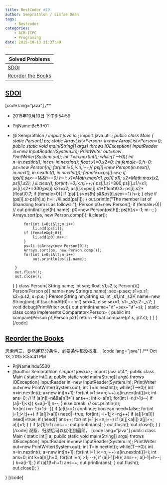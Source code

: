 ```yaml
---
title: BestCoder #59
author: Semprathlon / Simfae Dean
tags:
	- Bestcoder
categories:
	- ACM-ICPC
	- Programing
date: 2015-10-13 21:37:49
---
```

|Solved Problems|
|---|
|[SDOI](http://bestcoder.hdu.edu.cn/contests/contest_chineseproblem.php?cid=639&pid=1001)|
|[Reorder the Books](http://bestcoder.hdu.edu.cn/contests/contest_chineseproblem.php?cid=640&pid=1001)|

[SDOI](http://acm.hdu.edu.cn/showproblem.php?pid=5499)
----
[code lang="java"]
/**
 * 2015年10月10日 下午6:54:59
 * PrjName:Bc59-01
 * @ Semprathlon
 */
import java.io.*;
import java.util.*;
public class Main {
    static Person[] ps;
    static ArrayList&lt;Person&gt; li=new ArrayList&lt;Person&gt;();
    public static void main(String[] args) throws IOException{
        InputReader in=new InputReader(System.in);
        PrintWriter out=new PrintWriter(System.out);
        int T=in.nextInt();
        while(T--&gt;0){
            int n=in.nextInt();
            int m=in.nextInt();
            float x1=0,x2=0;
            int female=0,h=0;
            ps=new Person[n];
            for(int i=0;i&lt;n;i++){
                ps[i]=new Person(in.next(), in.next(), in.nextInt(), in.nextInt());
                female+=ps[i].sex;
                if (ps[i].sex==1&amp;&amp;h==0) h=i;
                x1=Math.max(x1, ps[i].s1);
                x2=Math.max(x2, ps[i].s2);
            }
            li.clear();
            for(int i=0;i&lt;n;i++){
                ps[i].s1*=300;ps[i].s1/=x1;
                ps[i].s2*=300;ps[i].s2/=x2;
                ps[i].s=ps[i].s1*(float)0.3+ps[i].s2*(float)0.7;
                if (female&gt;0){
                    if (ps[i].s&gt;ps[h].s&amp;&amp;ps[i].sex==1) h=i;
                }
                else
                    if (ps[i].s&gt;ps[h].s) h=i;
                //li.add(ps[i]);
            }
            out.println(&quot;The member list of Shandong team is as follows:&quot;);
            Person p0=new Person();
            if (female&gt;0){
//                out.println(li.get(h).name);
                p0=new Person(ps[h]);
                ps[h].s=-1;
                m--;
            }
            Arrays.sort(ps, new Person.comp());
            li.clear();
            
            for(int i=0;i&lt;m;i++)
                li.add(ps[i]);
            if (female&gt;0){
                li.add(p0);m++;
            }
            ps=li.toArray(new Person[0]);
            Arrays.sort(ps, new Person.comp());
            for(int i=0;i&lt;m;i++)
                out.println(ps[i].name);

        }
        out.flush();
        out.close();
    }
}
class Person{
    String name;
    int sex;
    float s1,s2,s;
    Person(){}
    Person(Person p){
        name=new String(p.name);
        sex=p.sex;
        s1=p.s1;
        s2=p.s2;
        s=p.s;
    }
    Person(String nm,String sx,int _s1,int _s2){
        name=new String(nm);
        if (sx.charAt(0)=='m') sex=0;
        else sex=1;
        s1=_s1;s2=_s2;
    }
    void debug(PrintWriter out){
        out.println(name+&quot;\t&quot;+sex+&quot;\t&quot;+s);
    }
    static class comp implements Comparator&lt;Person&gt; {
        public int compare(Person p1,Person p2){
            return -Float.compare(p1.s, p2.s);
        }
    }
}
[/code]

[Reorder the Books](http://acm.hdu.edu.cn/showproblem.php?pid=5500)
----
思索再三，竟然连充分条件、必要条件都没找准，
[code lang="java"]
/** Oct 13, 2015 8:55:41 PM
 * PrjName:hdu5500
 * @author Semprathlon
 */
import java.io.*;
import java.util.*;
public class Main {
    static int[] a;
    public static void main(String[] args) throws IOException{
        InputReader in=new InputReader(System.in);
        PrintWriter out=new PrintWriter(System.out);
        int T=in.nextInt();
        while(T--&gt;0){
            int n=in.nextInt();
            a=new int[n+1];
            for(int i=1;i&lt;=n;i++)
                a[in.nextInt()]=i;
            int ans=0;
//            if (a[n]!=n&amp;&amp;a[n]!=1) ans++;
            int k=a[n];
            for(int i=n;i&gt;1;i--)
                if (a[i-1]&lt;k){
                    k=a[i-1];n--;
                }
                else 
                    break;
//            out.println(n);    
            for(int i=n-1;i&gt;1;i--){
                if (a[i]==1)
                    continue;
                boolean need=false;
                for(int j=1;j&lt;i;j++)
                    if (a[j]&gt;a[i]) need|=true;
                for(int j=i+1;j&lt;=n;j++)
                    if (a[j]&lt;a[i]) need|=true;
                if (need){
                    ans++;
                    for(int j=1;j&lt;=n;j++)
                        if (a[j]&lt;a[i])
                            a[j]++;
                    a[i]=1;
                }
            }
            if (a[1]!=1) ans++;
            out.println(ans);
        }
        out.flush();
        out.close();
    }
}
[/code]
观察、归纳后可以优化到最简，
[code lang="java"]
public class Main {
    static int[] a;
    public static void main(String[] args) throws IOException{
        InputReader in=new InputReader(System.in);
        PrintWriter out=new PrintWriter(System.out);
        int T=in.nextInt();
        while(T--&gt;0){
            int n=in.nextInt();
            a=new int[n+1];
            for(int i=1;i&lt;=n;i++)
                a[in.nextInt()]=i;
            int ans=0;
            int k=a[n],h=0;
            for(int i=n;i&gt;1;i--){
                if (a[i-1]&gt;k){
                    ans++;
                    a[i-1]=h--;
                }
                k=a[i-1];
            }
            if (a[1]!=h+1) ans++;
            out.println(ans);
        }
        out.flush();
        out.close();
    }

}
[/code]